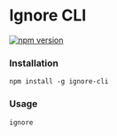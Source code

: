 # Ignore CLI

[![npm version](https://badge.fury.io/js/ignore-cli.svg)](https://badge.fury.io/js/ignore-cli)


### Installation
`npm install -g ignore-cli`

### Usage
`ignore`
